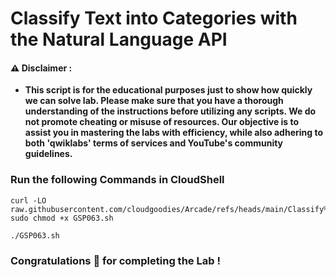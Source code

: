 #  Classify Text into Categories with the Natural Language API

#### ⚠️ Disclaimer :
- **This script is for the educational purposes just to show how quickly we can solve lab. Please make sure that you have a thorough understanding of the instructions before utilizing any scripts. We do not promote cheating or  misuse of resources. Our objective is to assist you in mastering the labs with efficiency, while also adhering to both 'qwiklabs' terms of services and YouTube's community guidelines.**

### Run the following Commands in CloudShell 

```
curl -LO raw.githubusercontent.com/cloudgoodies/Arcade/refs/heads/main/Classify%20Text%20into%20Categories%20with%20the%20Natural%20Language%20API/GSP063.sh
sudo chmod +x GSP063.sh

./GSP063.sh
```

### Congratulations 🎉 for completing the Lab !
